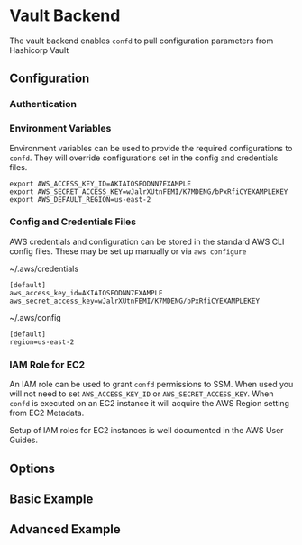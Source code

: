 # Vault Backend

The vault backend enables `confd` to pull configuration parameters from Hashicorp Vault

## Configuration

### Authentication



### Environment Variables

Environment variables can be used to provide the required configurations to
`confd`. They will override configurations set in the config and credentials
files.

```
export AWS_ACCESS_KEY_ID=AKIAIOSFODNN7EXAMPLE
export AWS_SECRET_ACCESS_KEY=wJalrXUtnFEMI/K7MDENG/bPxRfiCYEXAMPLEKEY
export AWS_DEFAULT_REGION=us-east-2
```

### Config and Credentials Files

AWS credentials and configuration can be stored in the standard AWS CLI config
files. These may be set up manually or via `aws configure`

\~/.aws/credentials

```
[default]
aws_access_key_id=AKIAIOSFODNN7EXAMPLE
aws_secret_access_key=wJalrXUtnFEMI/K7MDENG/bPxRfiCYEXAMPLEKEY
```

\~/.aws/config

```
[default]
region=us-east-2
```

### IAM Role for EC2

An IAM role can be used to grant `confd` permissions to SSM. When used you will
not need to set `AWS_ACCESS_KEY_ID` or `AWS_SECRET_ACCESS_KEY`. When `confd` is
executed on an EC2 instance it will acquire the AWS Region setting from EC2
Metadata.

Setup of IAM roles for EC2 instances is well documented in the AWS User Guides.


## Options



## Basic Example



## Advanced Example